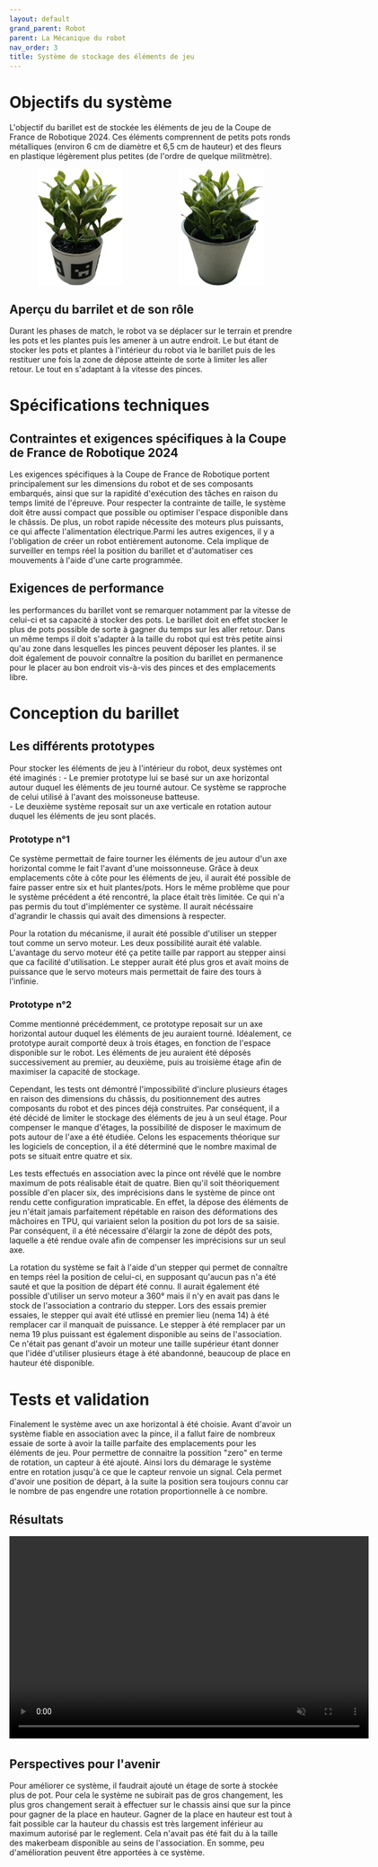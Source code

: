 ```yaml
---
layout: default
grand_parent: Robot
parent: La Mécanique du robot
nav_order: 3
title: Système de stockage des éléments de jeu
---
```


# Objectifs du système

L'objectif du barillet est de stockée les éléments de jeu de la Coupe de France de Robotique 2024. Ces éléments comprennent de petits pots ronds métalliques (environ 6 cm de diamètre et 6,5 cm de hauteur) et des fleurs en plastique légèrement plus petites (de l'ordre de quelque militmètre).

<div style="display: flex; justify-content: space-around;">


<img src="../../images/pince/plante.png" width="30%" >

<img src="../../images/pince/pot_plante.png" width="30%" >


</div>

## Aperçu du barrilet et de son rôle

Durant les phases de match, le robot va se déplacer sur le terrain et prendre les pots et les plantes puis les amener à un autre endroit.
Le but étant de stocker les pots et plantes à l'intérieur du robot via le barillet puis de les restituer une fois la zone de dépose atteinte de sorte à limiter les aller retour. Le tout en s'adaptant à la vitesse des pinces.

# Spécifications techniques

## Contraintes et exigences spécifiques à la Coupe de France de Robotique 2024

Les exigences spécifiques à la Coupe de France de Robotique portent principalement sur les dimensions du robot et de ses composants embarqués, ainsi que sur la rapidité d'exécution des tâches en raison du temps limité de l'épreuve. Pour respecter la contrainte de taille, le système doit être aussi compact que possible ou optimiser l'espace disponible dans le châssis. De plus, un robot rapide nécessite des moteurs plus puissants, ce qui affecte l'alimentation électrique.Parmi les autres exigences, il y a l'obligation de créer un robot entièrement autonome. Cela implique de surveiller en temps réel la position du barillet et d'automatiser ces mouvements à l'aide d'une carte programmée.

## Exigences de performance

les performances du barillet vont se remarquer notamment par la vitesse de celui-ci et sa capacité à stocker des pots.
Le barillet doit en effet stocker le plus de pots possible de sorte à gagner du temps sur les aller retour. Dans un même temps il doit s'adapter à la taille du robot qui est très petite ainsi qu'au zone dans lesquelles les pinces peuvent déposer les plantes. il se doit également de pouvoir connaître la position du barillet en permanence pour le placer au bon endroit vis-à-vis des pinces et des emplacements libre. 

# Conception du barillet

## Les différents prototypes 

Pour stocker les éléments de jeu à l'intérieur du robot, deux systèmes ont été imaginés : 
    - Le premier prototype lui se basé sur un axe horizontal autour duquel les éléments de jeu tourné autour. Ce système se rapproche de celui utilisé à l'avant des moissoneuse batteuse.  
    - Le deuxième système reposait sur un axe verticale en rotation autour duquel les éléments de jeu sont placés. 

### Prototype n°1 

Ce système permettait de faire tourner les éléments de jeu autour d'un axe horizontal comme le fait l'avant d'une moissonneuse. Grâce à deux emplacements côte à côte pour les éléments de jeu, il aurait été possible de faire passer entre six et huit plantes/pots. Hors le même problème que pour le système précédent a été rencontré, la place était très limitée. Ce qui n'a pas permis du tout d'implémenter ce système. Il aurait nécéssaire d'agrandir le chassis qui avait des dimensions à respecter. 

Pour la rotation du mécanisme, il aurait été possible d'utiliser un stepper tout comme un servo moteur. Les deux possibilité aurait été valable. L'avantage du servo moteur été ça petite taille par rapport au stepper ainsi que ca facilité d'utilisation. 
Le stepper aurait été plus gros et avait moins de puissance que le servo moteurs mais permettait de faire des tours à l'infinie.  


### Prototype n°2 

Comme mentionné précédemment, ce prototype reposait sur un axe horizontal autour duquel les éléments de jeu auraient tourné. Idéalement, ce prototype aurait comporté deux à trois étages, en fonction de l'espace disponible sur le robot. Les éléments de jeu auraient été déposés successivement au premier, au deuxième, puis au troisième étage afin de maximiser la capacité de stockage.

Cependant, les tests ont démontré l'impossibilité d'inclure plusieurs étages en raison des dimensions du châssis, du positionnement des autres composants du robot et des pinces déjà construites. Par conséquent, il a été décidé de limiter le stockage des éléments de jeu à un seul étage. Pour compenser le manque d'étages, la possibilité de disposer le maximum de pots autour de l'axe a été étudiée. Celons les espacements théorique sur les logiciels de conception, il a été déterminé que le nombre maximal de pots se situait entre quatre et six.

Les tests effectués en association avec la pince ont révélé que le nombre maximum de pots réalisable était de quatre. Bien qu'il soit théoriquement possible d'en placer six, des imprécisions dans le système de pince ont rendu cette configuration impraticable. En effet, la dépose des éléments de jeu n'était jamais parfaitement répétable en raison des déformations des mâchoires en TPU, qui variaient selon la position du pot lors de sa saisie. Par conséquent, il a été nécessaire d'élargir la zone de dépôt des pots, laquelle a été rendue ovale afin de compenser les imprécisions sur un seul axe.

La rotation du système se fait à l'aide d'un stepper qui permet de connaître en temps réel la position de celui-ci, en supposant qu'aucun pas n'a été sauté et que la position de départ été connu. Il aurait également été possible d'utiliser un servo moteur a 360° mais il n'y en avait pas dans le stock de l'association a contrario du stepper. Lors des essais premier essaies, le stepper qui avait été utlissé en premier lieu (nema 14) à été remplacer car il manquait de puissance. Le stepper à été remplacer par un nema 19 plus puissant est également disponible au seins de l'association. Ce n'était pas genant d'avoir un moteur une taille supérieur étant donner que l'idée d'utiliser plusieurs étage à été abandonné, beaucoup de place en hauteur été disponible.    

# Tests et validation

Finalement le système avec un axe horizontal à été choisie. Avant d'avoir un système fiable en association avec la pince, il a fallut faire de nombreux essaie de sorte à avoir la taille parfaite des emplacements pour les éléments de jeu.
Pour permettre de connaitre la possition "zero" en terme de rotation, un capteur à été ajouté. Ainsi lors du démarage le système entre en rotation jusqu'à ce que le capteur renvoie un signal. Cela permet d'avoir une position de départ, à la suite la position sera toujours connu car le nombre de pas engendre une rotation proportionnelle à ce nombre. 

## Résultats 


<video width="640" height="360" controls autoplay muted loop>
  <source src="../../images/pince/fonc_pince.webm" type="video/webm">
  Votre navigateur ne prend pas en charge la balise vidéo.
</video>

## Perspectives pour l'avenir

Pour améliorer ce système, il faudrait ajouté un étage de sorte à stockée plus de pot. Pour cela le système ne subirait pas de gros changement, les plus gros changement serait à effectuer sur le chassis ainsi que sur la pince pour gagner de la place en hauteur. Gagner de la place en hauteur est tout à fait possible car la hauteur du chassis est très largement inférieur au maximum autorisé par le reglement. Cela n'avait pas été fait du à la taille des makerbeam disponible au seins de l'association. 
En somme, peu d'amélioration peuvent être apportées à ce système. 